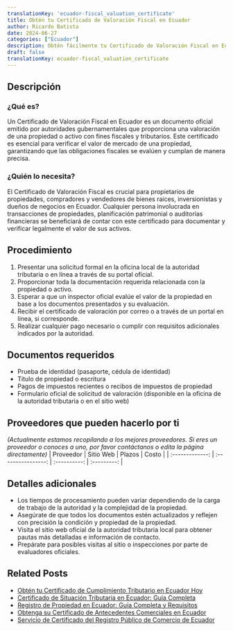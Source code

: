 ```yaml
---
translationKey: 'ecuador-fiscal_valuation_certificate'
title: Obtén tu Certificado de Valoración Fiscal en Ecuador
author: Ricardo Batista
date: 2024-06-27
categories: ["Ecuador"]
description: Obtén fácilmente tu Certificado de Valoración Fiscal en Ecuador. Sigue nuestra guía para entender el proceso y los documentos requeridos.
draft: false
translationKey: ecuador-fiscal_valuation_certificate
---
```


## Descripción
### ¿Qué es?
Un Certificado de Valoración Fiscal en Ecuador es un documento oficial emitido por autoridades gubernamentales que proporciona una valoración de una propiedad o activo con fines fiscales y tributarios. Este certificado es esencial para verificar el valor de mercado de una propiedad, garantizando que las obligaciones fiscales se evalúen y cumplan de manera precisa.

### ¿Quién lo necesita?
El Certificado de Valoración Fiscal es crucial para propietarios de propiedades, compradores y vendedores de bienes raíces, inversionistas y dueños de negocios en Ecuador. Cualquier persona involucrada en transacciones de propiedades, planificación patrimonial o auditorías financieras se beneficiará de contar con este certificado para documentar y verificar legalmente el valor de sus activos.

## Procedimiento

1. Presentar una solicitud formal en la oficina local de la autoridad tributaria o en línea a través de su portal oficial.
2. Proporcionar toda la documentación requerida relacionada con la propiedad o activo.
3. Esperar a que un inspector oficial evalúe el valor de la propiedad en base a los documentos presentados y su evaluación.
4. Recibir el certificado de valoración por correo o a través de un portal en línea, si corresponde.
5. Realizar cualquier pago necesario o cumplir con requisitos adicionales indicados por la autoridad.

## Documentos requeridos

- Prueba de identidad (pasaporte, cédula de identidad)
- Título de propiedad o escritura
- Pagos de impuestos recientes o recibos de impuestos de propiedad
- Formulario oficial de solicitud de valoración (disponible en la oficina de la autoridad tributaria o en el sitio web)

## Proveedores que pueden hacerlo por ti
_(Actualmente estamos recopilando a los mejores proveedores. Si eres un proveedor o conoces a uno, por favor contáctanos o edita la página directamente)_
| Proveedor       |      Sitio Web     |    Plazos    |    Costo    |
| :-------------: | :----------------: | :----------: | :---------: |

## Detalles adicionales

- Los tiempos de procesamiento pueden variar dependiendo de la carga de trabajo de la autoridad y la complejidad de la propiedad.
- Asegúrate de que todos los documentos estén actualizados y reflejen con precisión la condición y propiedad de la propiedad.
- Visita el sitio web oficial de la autoridad tributaria local para obtener pautas más detalladas e información de contacto.
- Prepárate para posibles visitas al sitio o inspecciones por parte de evaluadores oficiales.


## Related Posts

- [Obtén tu Certificado de Cumplimiento Tributario en Ecuador Hoy](https://tramitit.com/es/guides/ecuador/certificado_de_cumplimiento_tributario/)
- [Certificado de Situación Tributaria en Ecuador: Guía Completa](https://tramitit.com/es/guides/ecuador/certificado_de_situación_tributaria/)
- [Registro de Propiedad en Ecuador: Guía Completa y Requisitos](https://tramitit.com/es/guides/ecuador/registro_de_propiedad/)
- [Obtenga su Certificado de Antecedentes Comerciales en Ecuador](https://tramitit.com/es/guides/ecuador/certificado_de_antecedentes_comerciales/)
- [Servicio de Certificado del Registro Público de Comercio de Ecuador](https://tramitit.com/es/guides/ecuador/certificado_de_inscripción_en_el_registro_público_de_comercio/)